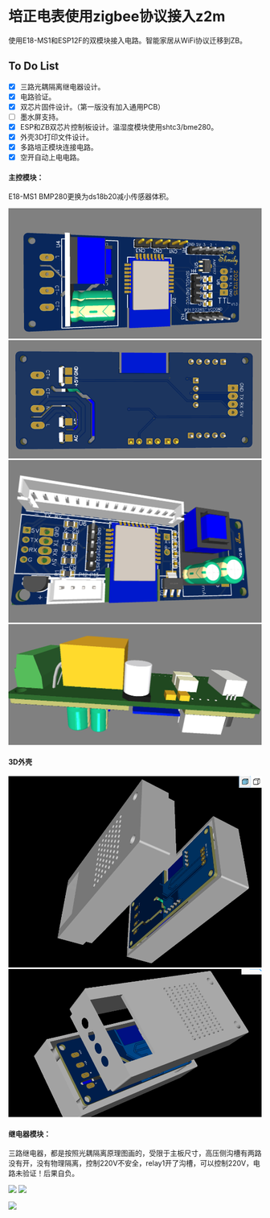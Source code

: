 # 培正电表使用zigbee协议接入z2m

使用E18-MS1和ESP12F的双模块接入电路。智能家居从WiFi协议迁移到ZB。

## To Do List

* [X] 三路光耦隔离继电器设计。
* [X] 电路验证。
* [X] 双芯片固件设计。（第一版没有加入通用PCB）
* [ ] 墨水屏支持。
* [X] ESP和ZB双芯片控制板设计。温湿度模块使用shtc3/bme280。
* [X] 外壳3D打印文件设计。
* [X] 多路培正模块连接电路。
* [X] 空开自动上电电路。
#### 主控模块：

E18-MS1	BMP280更换为ds18b20减小传感器体积。

![image](images/pzem1.png)
![image](images/pzem.png)
![image](images/正面电路.png)
![image](images/侧面.png)

#### 3D外壳
![image](images/3D.png)
![image](images/3D2.png)

#### 继电器模块：

三路继电器，都是按照光耦隔离原理图画的，受限于主板尺寸，高压侧沟槽有两路没有开，没有物理隔离，控制220V不安全，relay1开了沟槽，可以控制220V，电路未验证！后果自负。

<img src="https://raw.githubusercontent.com/Tao173/Zigbee-Pzem/main/images/%E7%BB%A7%E7%94%B5%E5%99%A8.png" >

<img src="https://raw.githubusercontent.com/Tao173/Zigbee-Pzem/main/images/%E7%BB%A7%E7%94%B5%E5%99%A81.png" >

![](http://profile-counter.glitch.me/Tao173/count.svg)